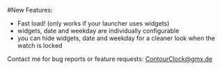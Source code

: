 #New Features:
- Fast load! (only works if your launcher uses widgets)
- widgets, date and weekday are individually configurable
- you can hide widgets, date and weekday for a cleaner look when the watch is locked

Contact me for bug reports or feature requests: ContourClock@gmx.de
